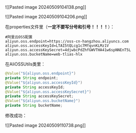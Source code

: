 
![[Pasted image 20240509104138.png]]

![[Pasted image 20240509104206.png]]

在properties文件里（**一定不要写分号和引号！！！！**）：

```
#阿里云OSS配置  
aliyun.oss.endpoint=https://oss-cn-hangzhou.aliyuncs.com  
aliyun.oss.accessKeyId=LTAI5tQLcg1c7MfqvnKLMz1V  
aliyun.oss.accessKeySecret=4djwbcPdZhfGWVTHA41w6spNNEnT5L  
aliyun.oss.bucketName=web-tlias-hlx
```

在AliOSSUtils类里：

```java
@Value("${aliyun.oss.endpoint}")  
private String endpoint;  
@Value("${aliyun.oss.accessKeyId}")  
private String accessKeyId;  
@Value("${aliyun.oss.accessKeySecret}")  
private String accessKeySecret;  
@Value("${aliyun.oss.bucketName}")  
private String bucketName;
```

修改成功：

![[Pasted image 20240509110738.png]]